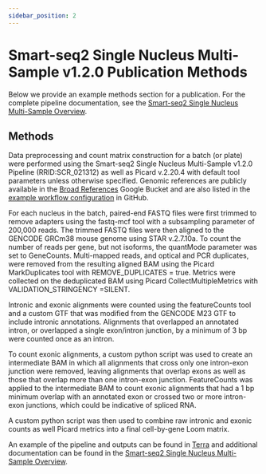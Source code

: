 ```yaml
---
sidebar_position: 2
---
```


# Smart-seq2 Single Nucleus Multi-Sample v1.2.0 Publication Methods

Below we provide an example methods section for a publication. For the complete pipeline documentation, see the [Smart-seq2 Single Nucleus Multi-Sample Overview](./README.md).

## Methods 

Data preprocessing and count matrix construction for a batch (or plate) were performed using the Smart-seq2 Single Nucleus Multi-Sample v1.2.0 Pipeline (RRID:SCR_021312) as well as Picard v.2.20.4 with default tool parameters unless otherwise specified. Genomic references are publicly available in the [Broad References](https://console.cloud.google.com/storage/browser/gcp-public-data--broad-references/mm10/v0/single_nucleus?pageState=(%22StorageObjectListTable%22:(%22f%22:%22%255B%255D%22))&prefix=&forceOnObjectsSortingFiltering=false) Google Bucket and are also listed in the [example workflow configuration](https://github.com/broadinstitute/warp/blob/master/pipelines/skylab/smartseq2_single_nucleus/mouse_example.json) in GitHub. 

For each nucleus in the batch, paired-end FASTQ files were first trimmed to remove adapters using the fastq-mcf tool with a subsampling parameter of 200,000 reads. The trimmed FASTQ files were then aligned to the GENCODE GRCm38 mouse genome using STAR v.2.7.10a. To count the number of reads per gene, but not isoforms, the quantMode parameter was set to GeneCounts. Multi-mapped reads, and optical and PCR duplicates, were removed from the resulting aligned BAM using the Picard MarkDuplicates tool with REMOVE_DUPLICATES = true. Metrics were collected on the deduplicated BAM using Picard CollectMultipleMetrics with VALIDATION_STRINGENCY =SILENT.

Intronic and exonic alignments were counted using the featureCounts tool and a custom GTF that was modified from the GENCODE M23 GTF to include intronic annotations. Alignments that overlapped an annotated intron, or overlapped a single exon/intron junction, by a minimum of 3 bp were counted once as an intron. 

To count exonic alignments, a custom python script was used to create an intermediate BAM in which all alignments that cross only one intron-exon junction were removed, leaving alignments that overlap exons as well as those that overlap more than one intron-exon junction. FeatureCounts was applied to the intermediate BAM to count exonic alignments that had a 1 bp minimum overlap with an annotated exon or crossed two or more intron-exon junctions, which could be indicative of spliced RNA. 

A custom python script was then used to combine raw intronic and exonic counts as well Picard metrics into a final cell-by-gene Loom matrix.

An example of the pipeline and outputs can be found in [Terra](https://app.terra.bio/#workspaces/warp-pipelines/Smart-seq2_Single_Nucleus_Muti-Sample) and additional documentation can be found in the [Smart-seq2 Single Nucleus Multi-Sample Overview](./README.md). 


